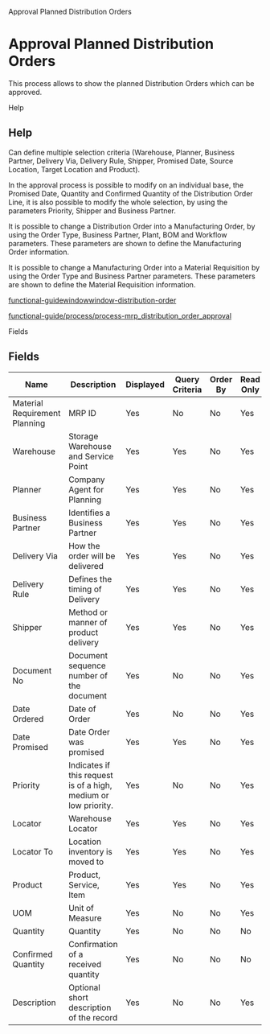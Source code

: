 
Approval  Planned Distribution Orders
# Approval  Planned Distribution Orders


This process allows to show  the planned Distribution Orders which can be approved.

Help
## Help

Can define multiple selection criteria (Warehouse, Planner, Business Partner, Delivery Via, Delivery Rule, Shipper, Promised Date,  Source Location, Target Location and Product).

 In the approval process is possible to modify on an individual base,  the Promised Date, Quantity and Confirmed Quantity of the Distribution Order Line, it is also possible to modify the whole selection,  by using the parameters Priority, Shipper and Business Partner.

It is possible to change a Distribution Order into  a Manufacturing  Order, by using the Order Type, Business Partner, Plant, BOM and Workflow parameters. These parameters are shown to define the Manufacturing Order information.

It is possible to change a Manufacturing Order into a Material Requisition by using the Order Type and Business Partner parameters. These  parameters are shown to define the Material Requisition information.

[functional-guidewindowwindow-distribution-order](functional-guidewindowwindow-distribution-order.md)

[functional-guide/process/process-mrp_distribution_order_approval](functional-guide/process/process-mrp_distribution_order_approval.md)

Fields
## Fields




Name                          | Description                                                     | Displayed | Query Criteria | Order By | Read Only | Mandatory
----------------------------- | --------------------------------------------------------------- | --------- | -------------- | -------- | --------- | ---------
Material Requirement Planning | MRP ID                                                          | Yes       | No             | No       | Yes       | Yes      
Warehouse                     | Storage Warehouse and Service Point                             | Yes       | Yes            | No       | Yes       | No       
Planner                       | Company Agent for Planning                                      | Yes       | Yes            | No       | Yes       | No       
Business Partner              | Identifies a Business Partner                                   | Yes       | Yes            | No       | Yes       | No       
Delivery Via                  | How the order will be delivered                                 | Yes       | Yes            | No       | Yes       | No       
Delivery Rule                 | Defines the timing of Delivery                                  | Yes       | Yes            | No       | Yes       | No       
Shipper                       | Method or manner of product delivery                            | Yes       | Yes            | No       | Yes       | No       
Document No                   | Document sequence number of the document                        | Yes       | No             | No       | Yes       | Yes      
Date Ordered                  | Date of Order                                                   | Yes       | No             | No       | Yes       | No       
Date Promised                 | Date Order was promised                                         | Yes       | Yes            | No       | Yes       | No       
Priority                      | Indicates if this request is of a high, medium or low priority. | Yes       | No             | No       | Yes       | Yes      
Locator                       | Warehouse Locator                                               | Yes       | Yes            | No       | Yes       | No       
Locator To                    | Location inventory is moved to                                  | Yes       | Yes            | No       | Yes       | No       
Product                       | Product, Service, Item                                          | Yes       | Yes            | No       | Yes       | No       
UOM                           | Unit of Measure                                                 | Yes       | No             | No       | Yes       | Yes      
Quantity                      | Quantity                                                        | Yes       | No             | No       | No        | Yes      
Confirmed Quantity            | Confirmation of a received quantity                             | Yes       | No             | No       | No        | Yes      
Description                   | Optional short description of the record                        | Yes       | No             | No       | Yes       | Yes      

